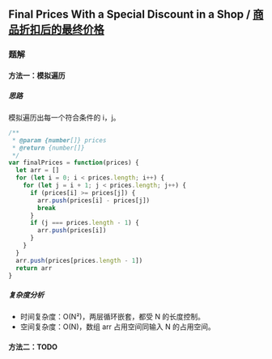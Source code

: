## Final Prices With a Special Discount in a Shop / [商品折扣后的最终价格](https://leetcode-cn.com/problems/final-prices-with-a-special-discount-in-a-shop/)

### 题解
#### 方法一：模拟遍历
##### 思路
模拟遍历出每一个符合条件的 i，j。

```js
/**
 * @param {number[]} prices
 * @return {number[]}
 */
var finalPrices = function(prices) {
  let arr = []
  for (let i = 0; i < prices.length; i++) {
    for (let j = i + 1; j < prices.length; j++) {
      if (prices[i] >= prices[j]) {
        arr.push(prices[i] - prices[j])
        break
      }
      if (j === prices.length - 1) {
        arr.push(prices[i])
      }
    }
  }
  arr.push(prices[prices.length - 1])
  return arr
}
```

##### 复杂度分析
+ 时间复杂度：O(N²)，两层循环嵌套，都受 N 的长度控制。
+ 空间复杂度：O(N)，数组 arr 占用空间同输入 N 的占用空间。

#### 方法二：TODO